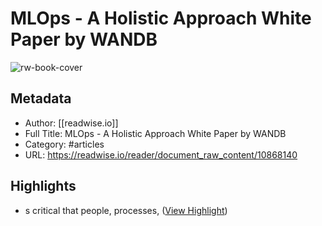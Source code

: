 # MLOps - A Holistic Approach White Paper by WANDB

![rw-book-cover](https://readwise-assets.s3.amazonaws.com/static/images/article1.be68295a7e40.png)

## Metadata
- Author: [[readwise.io]]
- Full Title: MLOps - A Holistic Approach White Paper by WANDB
- Category: #articles
- URL: https://readwise.io/reader/document_raw_content/10868140

## Highlights
- s critical that people, processes, ([View Highlight](https://read.readwise.io/read/01h6jrdc3mhbhxzx4b7awd3zg2))
